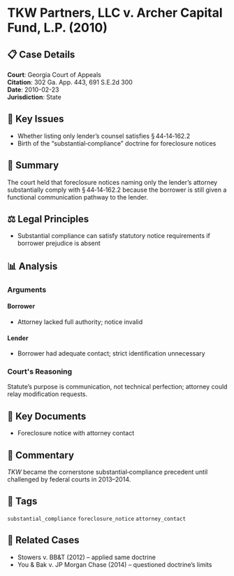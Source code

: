 # TKW Partners, LLC v. Archer Capital Fund, L.P. (2010)

## 📋 Case Details
**Court**: Georgia Court of Appeals  
**Citation**: 302 Ga. App. 443, 691 S.E.2d 300  
**Date**: 2010-02-23  
**Jurisdiction**: State

## 🔑 Key Issues
- Whether listing only lender’s counsel satisfies § 44‑14‑162.2  
- Birth of the “substantial‑compliance” doctrine for foreclosure notices

## 📝 Summary
The court held that foreclosure notices naming only the lender’s attorney substantially comply with § 44‑14‑162.2 because the borrower is still given a functional communication pathway to the lender.

## ⚖️ Legal Principles
- Substantial compliance can satisfy statutory notice requirements if borrower prejudice is absent  

## 📊 Analysis
### Arguments
#### Borrower
- Attorney lacked full authority; notice invalid  

#### Lender
- Borrower had adequate contact; strict identification unnecessary  

### Court's Reasoning
Statute’s purpose is communication, not technical perfection; attorney could relay modification requests.

## 📑 Key Documents
- Foreclosure notice with attorney contact  

## 💭 Commentary
*TKW* became the cornerstone substantial‑compliance precedent until challenged by federal courts in 2013–2014.

## 🔖 Tags
`substantial_compliance` `foreclosure_notice` `attorney_contact`

## 🔗 Related Cases
- Stowers v. BB&T (2012) – applied same doctrine  
- You & Bak v. JP Morgan Chase (2014) – questioned doctrine’s limits
